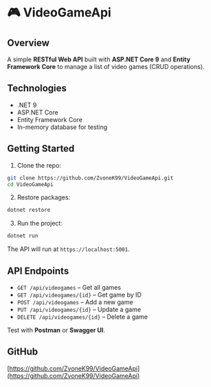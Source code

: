 # 🎮 VideoGameApi

## Overview
A simple **RESTful Web API** built with **ASP.NET Core 9** and **Entity Framework Core** to manage a list of video games (CRUD operations).

## Technologies
- .NET 9  
- ASP.NET Core  
- Entity Framework Core  
- In-memory database for testing  

## Getting Started

1. Clone the repo:

```bash
git clone https://github.com/ZvoneK99/VideoGameApi.git
cd VideoGameApi
```

2. Restore packages:

```bash
dotnet restore
```

3. Run the project:

```bash
dotnet run
```

The API will run at `https://localhost:5001`.

## API Endpoints
- `GET /api/videogames` – Get all games  
- `GET /api/videogames/{id}` – Get game by ID  
- `POST /api/videogames` – Add a new game  
- `PUT /api/videogames/{id}` – Update a game  
- `DELETE /api/videogames/{id}` – Delete a game  

Test with **Postman** or **Swagger UI**.

## GitHub
[https://github.com/ZvoneK99/VideoGameApi](https://github.com/ZvoneK99/VideoGameApi)
